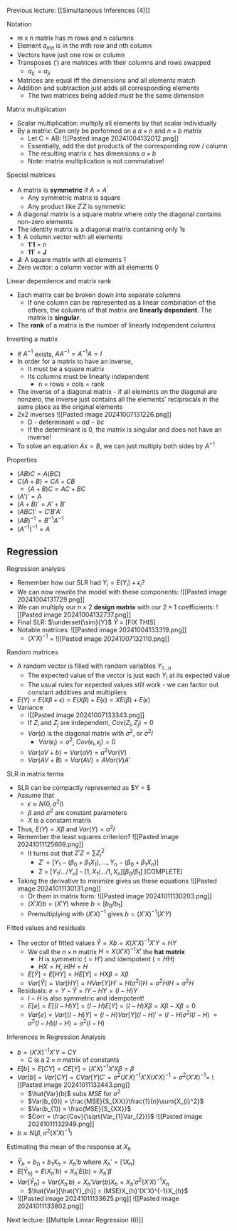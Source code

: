 Previous lecture: [[Simultaneous Inferences (4)]]


Notation
- m x n matrix has m rows and n columns
- Element $a_{mn}$ is in the mth row and nth column
- Vectors have just one row or column
- Transposes ($'$) are matrices with their columns and rows swapped
	- $a^{'}_{ij} = a_{ji}$
- Matrices are equal iff the dimensions and all elements match
- Addition and subtraction just adds all corresponding elements
	- The two matrices being added must be the same dimension

Matrix multiplication
- Scalar multiplication: multiply all elements by that scalar individually
- By a matrix: Can only be performed on a $a\times n$ and $n \times b$ matrix
	- Let C = AB: ![[Pasted image 20241004132012.png]]
	- Essentially, add the dot products of the corresponding row / column
	- The resulting matrix c has dimensions $a \times b$
	- Note: matrix multiplication is not commutative!

Special matrices
- A matrix is **symmetric** if $A = A^{'}$ 
	- Any symmetric matrix is square
	- Any product like $Z^{'}Z$ is symmetric
- A diagonal matrix is a square matrix where only the diagonal contains non-zero elements
- The identity matrix is a diagonal matrix containing only 1s
- **1**: A column vector with all elements 
	- **1**'**1** = n
	- **11**' = **J**
- **J**: A square matrix with all elements 1
- Zero vector: a column vector with all elements 0

Linear dependence and matrix rank
- Each matrix can be broken down into separate columns
	- If one column can be represented as a linear combination of the others, the columns of that matrix are **linearly dependent**. The matrix is **singular**.
- The **rank** of a matrix is the number of linearly independent columns

Inverting a matrix
- If $A^{-1}$ exists, $AA^{-1} = A^{-1}A = I$
- In order for a matrix to have an inverse,
	- It must be a square matrix
	- Its columns must be linearly independent
		- n = rows = cols = rank
- The inverse of a diagonal matrix - if all elements on the diagonal are nonzero, the inverse just contains all the elements' reciprocals in the same place as the original elements
- 2x2 inverses ![[Pasted image 20241007131226.png]]
	- D - determinant = $ad - bc$
	- If the determinant is 0, the matrix is singular and does not have an inverse!
- To solve an equation $Ax = B$, we can just multiply both sides by $A^{-1}$

Properties
- $(AB)C = A(BC)$
- $C(A+B) = CA+CB$
	- $(A+B)C = AC+BC$
- $(A')' = A$
- $(A + B)' = A' + B'$
- $(ABC)' = C'B'A'$
- $(AB)^{-1} = B^{-1}A^{-1}$
- $(A^{-1})^{-1} = A$

## Regression

Regression analysis
- Remember how our SLR had $Y_{i}= E(Y_{i}) + \epsilon_i$?
- We can now rewrite the model with these components: ![[Pasted image 20241004131729.png]]
- We can multiply our $n \times 2$ **design matrix** with our $2 \times 1$ coefficients: ![[Pasted image 20241004132737.png]]
- Final SLR: $\underset{\sim}{Y}$  $\tilde{Y}$ = [FIX THIS]
- Notable matrices: ![[Pasted image 20241004133319.png]]
	- $(X'X)^{-1}$ = ![[Pasted image 20241007132110.png]]

Random matrices
- A random vector is filled with random variables $Y_{1...n}$
	- The expected value of the vector is just each $Y_i$ at its expected value
	- The usual rules for expected values still work - we can factor out constant additives and multipliers
- $E(Y) = E(X\beta + \epsilon) = E(X\beta) + E(\epsilon) = XE(\beta) + E(\epsilon)$ 
- Variance
	- ![[Pasted image 20241007133343.png]]
	- If $Z_i$ and $Z_j$ are independent, $Cov(Z_{i}, Z_{j})= 0$
	- $Var(\epsilon)$ is the diagonal matrix with $\sigma^2$, or $\sigma^{2}I$
		- $Var(\epsilon_{i}) = \sigma^2$, $Cov(\epsilon_{i}, \epsilon_{j}) = 0$
	- $Var(aV + b) = Var(aV) = a^{2}Var(V)$
	- $Var(AV + B) = Var(AV) = AVar(V)A'$

SLR in matrix terms
- SLR can be compactly represented as $Y = $
- Assume that
	- $\epsilon \approx N(0, \sigma^2I)$
	- $\beta$ and $\sigma^2$ are constant parameters
	- $X$ is a constant matrix
- Thus, $E(Y) = X\beta$ and $Var(Y) = \sigma^{2}I$
- Remember the least squares criterion? ![[Pasted image 20241011125609.png]]
	- It turns out that $Z'Z = \sum{Z_{i}^2}$
		- $Z' = [Y_{1} - (\beta_{0} + \beta_{1}X_{1}), ..., Y_{n}- (\beta_{0} + \beta_{1}X_{n})]$
		- Z = $[Y_{1}/.../Y_{n}]$ - $[1, X_{1}/.../1,X_{n}][\beta_{0}/\beta_{1}]$ [COMPLETE]
- Taking the derivative to minimize gives us these equations ![[Pasted image 20241011130131.png]]
	- Or them in matrix form: ![[Pasted image 20241011130203.png]]
	- $(X'X)b = (X'Y)$ where $b = [b_{0} / b_{1}]$
	- Premultiplying with $(X'X)^{-1}$ gives $b = (X'X)^{-1}(X'Y)$

Fitted values and residuals
- The vector of fitted values $\hat{Y} = Xb = X(X'X)^{-1}X'Y = HY$
	- We call the $n \times n$ matrix  $H = X(X'X)^{-1}X'$ the **hat matrix**
		- $H$ is symmetric ($= H'$) and idempotent ($=HH$)
		- $HX = H$, $HIH = H$
	- $E[\hat{Y}] = E[HY] = HE[Y] = HX\beta = X\beta$
	- $Var[\hat{Y}] = Var[HY] = HVar[Y]H' = H(\sigma^{2}I)H= \sigma^{2}HIH = \sigma^{2}H$
- Residuals: $e = Y - \hat{Y} = IY - HY = (I-H)Y$
	- $I-H$ is also symmetric and idempotent!
	- $E[e] = E[(I-H)Y] = (I-H)E[Y] = (I-H)X\beta = X\beta - X\beta = 0$
	- $Var[e] = Var[(I-H)Y] = (I-H)Var[Y](I-H)' = (I-H)\sigma^{2}I(I-H)$
		$= \sigma^{2}(I-H)(I-H)= \sigma^2(I-H)$

Inferences in Regression Analysis
- $b = (X'X)^{-1}X'Y = CY$
	- C is a $2 \times n$ matrix of constants
- $E[b] = E[CY] = CE[Y] = (X'X)^{-1}X' X\beta = \beta$
- $Var[b] = Var[CY] = CVar[Y]C' = \sigma^{2}(X'X)^{-1}X'X(X'X)^{-1} = \sigma^{2}(X'X)^{-1} =$ ![[Pasted image 20241011132443.png]]
	- $\hat{Var}(b)$ subs $MSE$ for $\sigma^2$
	- $Var(b_{0}) = \frac{MSE}{S_{XX}}\frac{1}{n}\sum{X_{i}^2}$
	- $Var(b_{1}) = \frac{MSE}{S_{XX}}$
	- $Corr = \frac{Cov}{\sqrt{Var_{1}Var_{2}}}$ ![[Pasted image 20241011132949.png]]
- $b \approx N(\beta , \sigma^{2}(X'X)^{-1})$

Estimating the mean of the response at $X_{h}$
- $\hat{Y}_{h}= b_{0}+b_{1}X_{h}= X_{h}'b$ where $X_{h}' = [1 X_{h}]$
- $E[\hat{Y}_{h]}= E(X_{h}'b) = X_{h}'E(b) = X_{h}'\beta$
- $Var[\hat{Y}_{h}]= Var(X_{h}'b) = X_{h}'Var(b)X_{h} = X_{h}'\sigma^2(X'X)^{-1}X_{h}$
	- $\hat{Var}[\hat{Y}_{h}] = (MSE)X_{h}'(X'X)^{-1}X_{h}$
- ![[Pasted image 20241011133625.png]] ![[Pasted image 20241011133802.png]]


Next lecture: [[Multiple Linear Regression (6)]]